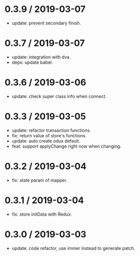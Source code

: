 # 0.3.9 / 2019-03-07

- update: prevent secondary finish.

# 0.3.7 / 2019-03-07

- update: integration with dva.
- deps: update babel.

# 0.3.6 / 2019-03-06

- update: check super class info when connect.

# 0.3.3 / 2019-03-05

- update: refactor transaction functions.
- fix: return value of store's functions.
- update: auto create odux default.
- feat: support applyChange right now when changing.

# 0.3.2 / 2019-03-04

- fix: state param of mapper.

# 0.3.1 / 2019-03-04

- fix: store initData with Redux.

# 0.3.0 / 2019-03-03

- update: code refactor, use immer instead to generate patch.
